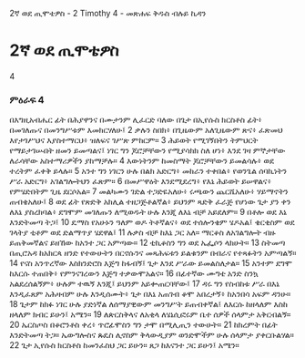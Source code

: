 ﻿
2ኛ ወደ ጢሞቴዎስ - 2 Timothy 4 - መጽሐፍ ቅዱስ ብሉይ ኪዳን
# 2ኛ ወደ ጢሞቴዎስ
4
### ምዕራፍ 4
 በእግዚአብሔር ፊት በሕያዋንና በሙታንም ሊፈርድ ባለው በጌታ በኢየሱስ ክርስቶስ ፊት፥ በመገለጡና በመንግሥቱም እመክርሃለሁ፤
2  ቃሉን ስበክ፥ በጊዜውም አለጊዜውም ጽና፥ ፈጽመህ እየታገሥህና እያስተማርህ፥ ዝለፍና ገሥጽ ምከርም።
3  ሕይወት የሚገኝበትን ትምህርት የማይታገሡበት ዘመን ይመጣልና፤ ነገር ግን ጆሮቻቸውን የሚያሳክክ ስለ ሆነ፥ እንደ ገዛ ምኞታቸው ለራሳቸው አስተማሪዎችን ያከማቻሉ።
4  እውነትንም ከመስማት ጆሮቻቸውን ይመልሳሉ፥ ወደ ተረትም ፈቀቅ ይላሉ።
5  አንተ ግን ነገርን ሁሉ በልክ አድርግ፥ መከራን ተቀበል፥ የወንጌል ሰባኪነትን ሥራ አድርግ፥ አገልግሎትህን ፈጽም።
6  በመሥዋዕት እንደሚደረግ፥ የእኔ ሕይወት ይሠዋልና፥ የምሄድበትም ጊዜ ደርሶአል።
7  መልካሙን ገድል ተጋድዬአለሁ፥ ሩጫውን ጨርሼአለሁ፥ ሃይማኖትን ጠብቄአለሁ፤
8  ወደ ፊት የጽድቅ አክሊል ተዘጋጅቶልኛል፥ ይህንም ጻድቅ ፈራጅ የሆነው ጌታ ያን ቀን ለእኔ ያስረክባል፥ ደግሞም መገለጡን ለሚወዱት ሁሉ እንጂ ለእኔ ብቻ አይደለም።
9  በቶሎ ወደ እኔ እንድትመጣ ትጋ፤
10  ዴማስ የአሁኑን ዓለም ወዶ ትቶኛልና፥ ወደ ተሰሎንቄም ሄዶአል፤ ቄርቂስም ወደ ገላትያ ቲቶም ወደ ድልማጥያ ሄደዋል፤
11  ሉቃስ ብቻ ከእኔ ጋር አለ። ማርቆስ ለአገልግሎት ብዙ ይጠቅመኛልና ይዘኸው ከአንተ ጋር አምጣው።
12  ቲኪቆስን ግን ወደ ኤፌሶን ላክሁት።
13  ስትመጣ በጢሮአዳ ከአክርጳ ዘንድ የተውሁትን በርኖሱንና መጻሕፍቱን ይልቁንም በብራና የተጻፉትን አምጣልኝ።
14  የናስ አንጥረኛው እስክንድሮስ እጅግ ከፋብኝ፤ ጌታ እንደ ሥራው ይመልስለታል።
15  አንተም ደግሞ ከእርሱ ተጠበቅ፥ የምንናገረውን እጅግ ተቃውሞአልና።
16  በፊተኛው ሙግቴ አንድ ስንኳ አልደረሰልኝም፥ ሁሉም ተዉኝ እንጂ፤ ይህንም አይቍጠርባቸው፤
17  ዳሩ ግን የስብከቱ ሥራ በእኔ እንዲፈጸም አሕዛብም ሁሉ እንዲሰሙት፥ ጌታ በእኔ አጠገብ ቆሞ አበረታኝ፥ ከአንበሳ አፍም ዳንሁ።
18  ጌታም ከክፉ ነገር ሁሉ ያድነኛል ለሰማያዊውም መንግሥት ይጠብቀኛል፤ ለእርሱ ከዘላለም እስከ ዘላለም ክብር ይሁን፤ አሜን።
19  ለጵርስቅላና ለአቂላ ለሄኔሲፎሩም ቤተ ሰዎች ሰላምታ አቅርብልኝ።
20  ኤርስጦስ በቆሮንቶስ ቀረ፥ ጥሮፊሞስን ግን ታሞ በሚሊጢን ተውሁት።
21  ከክረምት በፊት እንድትመጣ ትጋ። ኤውግሎስና ጱዴስ ሊኖስም ቅላውዲያም ወንድሞችም ሁሉ ሰላምታ ያቀርቡልሃል።
22  ጌታ ኢየሱስ ክርስቶስ ከመንፈስህ ጋር ይሁን። ጸጋ ከእናንተ ጋር ይሁን፤ አሜን። 
